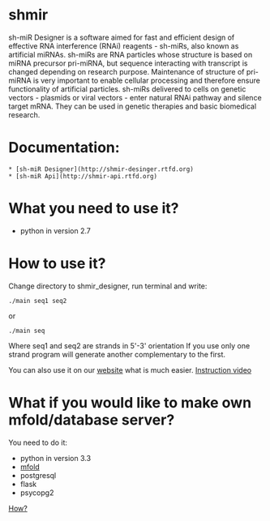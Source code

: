 shmir
=====

sh-miR Designer is a software aimed for fast and efficient design of effective RNA interference (RNAi) reagents - sh-miRs, also known as artificial miRNAs. sh-miRs are RNA particles whose structure is based on miRNA precursor pri-miRNA, but sequence interacting with transcript is changed depending on research purpose. Maintenance of structure of pri-miRNA is very important to enable cellular processing and therefore ensure functionality of artificial particles. sh-miRs delivered to cells on genetic vectors - plasmids or viral vectors - enter natural RNAi pathway and silence target mRNA. They can be used in genetic therapies and basic biomedical research.

Documentation:
==============
    * [sh-miR Designer](http://shmir-desinger.rtfd.org)
    * [sh-miR Api](http://shmir-api.rtfd.org)

What you need to use it?
========================
* python in version 2.7

How to use it?
==============
Change directory to shmir_designer, run terminal and write:
```
./main seq1 seq2
```
or
```
./main seq
```
Where seq1 and seq2 are strands in 5'-3' orientation
If you use only one strand program will generate another complementary to the first.

You can also use it on our [website](http://shmir.pycircle.org) what is much easier.
[Instruction video](http://youtu.be/bZrlwx_D_8s)

What if you would like to make own mfold/database server?
=========================================================
You need to do it:
* python in version 3.3
* [mfold](http://mfold.rna.albany.edu/?q=mfold/mfold-references)
* postgresql
* flask
* psycopg2

[How?](shmir_api/README.md)